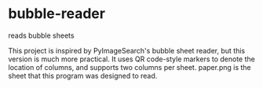 # bubble-reader
reads bubble sheets

This project is inspired by PyImageSearch's bubble sheet reader, but this version is much more practical. It uses QR code-style markers to denote the location of columns, and supports two columns per sheet. paper.png is the sheet that this program was designed to read.
